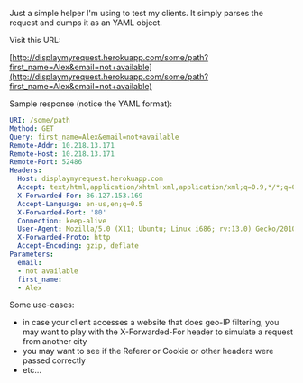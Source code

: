 Just a simple helper I'm using to test my clients.
It simply parses the request and dumps it as an YAML object.

Visit this URL:

[http://displaymyrequest.herokuapp.com/some/path?first_name=Alex&email=not+available](http://displaymyrequest.herokuapp.com/some/path?first_name=Alex&email=not+available)

Sample response (notice the YAML format):

```yaml
URI: /some/path
Method: GET
Query: first_name=Alex&email=not+available
Remote-Addr: 10.218.13.171
Remote-Host: 10.218.13.171
Remote-Port: 52486
Headers:
  Host: displaymyrequest.herokuapp.com
  Accept: text/html,application/xhtml+xml,application/xml;q=0.9,*/*;q=0.8
  X-Forwarded-For: 86.127.153.169
  Accept-Language: en-us,en;q=0.5
  X-Forwarded-Port: '80'
  Connection: keep-alive
  User-Agent: Mozilla/5.0 (X11; Ubuntu; Linux i686; rv:13.0) Gecko/20100101 Firefox/13.0.1
  X-Forwarded-Proto: http
  Accept-Encoding: gzip, deflate
Parameters:
  email:
  - not available
  first_name:
  - Alex
```

Some use-cases:

- in case your client accesses a website that does geo-IP filtering,
  you may want to play with the X-Forwarded-For header to simulate a
  request from another city
- you may want to see if the Referer or Cookie or other headers were
  passed correctly
- etc...
 
